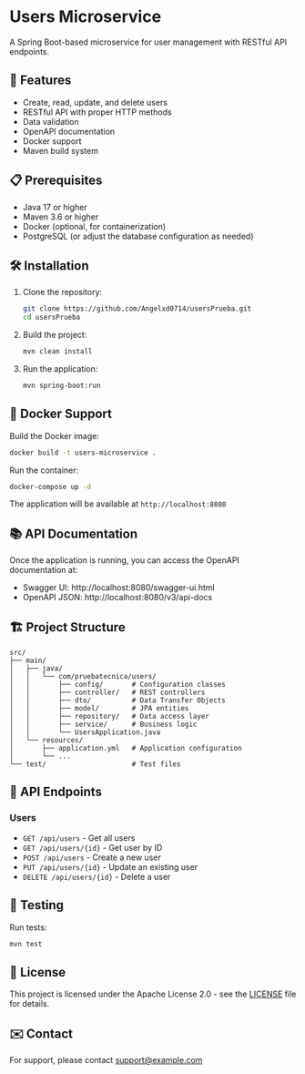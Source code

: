 # Users Microservice

A Spring Boot-based microservice for user management with RESTful API endpoints.

## 🚀 Features

- Create, read, update, and delete users
- RESTful API with proper HTTP methods
- Data validation
- OpenAPI documentation
- Docker support
- Maven build system

## 📋 Prerequisites

- Java 17 or higher
- Maven 3.6 or higher
- Docker (optional, for containerization)
- PostgreSQL (or adjust the database configuration as needed)

## 🛠️ Installation

1. Clone the repository:
   ```bash
   git clone https://github.com/Angelxd0714/usersPrueba.git
   cd usersPrueba
   ```

2. Build the project:
   ```bash
   mvn clean install
   ```

3. Run the application:
   ```bash
   mvn spring-boot:run
   ```

## 🐳 Docker Support

Build the Docker image:
```bash
docker build -t users-microservice .
```

Run the container:
```bash
docker-compose up -d
```

The application will be available at `http://localhost:8080`

## 📚 API Documentation

Once the application is running, you can access the OpenAPI documentation at:
- Swagger UI: http://localhost:8080/swagger-ui.html
- OpenAPI JSON: http://localhost:8080/v3/api-docs

## 🏗️ Project Structure

```
src/
├── main/
│   ├── java/
│   │   └── com/pruebatecnica/users/
│   │       ├── config/       # Configuration classes
│   │       ├── controller/   # REST controllers
│   │       ├── dto/          # Data Transfer Objects
│   │       ├── model/        # JPA entities
│   │       ├── repository/   # Data access layer
│   │       ├── service/      # Business logic
│   │       └── UsersApplication.java
│   └── resources/
│       ├── application.yml   # Application configuration
│       └── ...
└── test/                     # Test files
```

## 📝 API Endpoints

### Users
- `GET /api/users` - Get all users
- `GET /api/users/{id}` - Get user by ID
- `POST /api/users` - Create a new user
- `PUT /api/users/{id}` - Update an existing user
- `DELETE /api/users/{id}` - Delete a user

## 🧪 Testing

Run tests:
```bash
mvn test
```

## 📄 License

This project is licensed under the Apache License 2.0 - see the [LICENSE](LICENSE) file for details.

## ✉️ Contact

For support, please contact support@example.com
